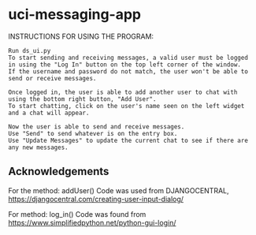 # uci-messaging-app
INSTRUCTIONS FOR USING THE PROGRAM:

	Run ds_ui.py
	To start sending and receiving messages, a valid user must be logged in using the "Log In" button on the top left corner of the window.
	If the username and password do not match, the user won't be able to send or receive messages.
	
	Once logged in, the user is able to add another user to chat with using the bottom right button, "Add User".
	To start chatting, click on the user's name seen on the left widget and a chat will appear.

	Now the user is able to send and receive messages.
	Use "Send" to send whatever is on the entry box.
	Use "Update Messages" to update the current chat to see if there are any new messages.

## Acknowledgements
For the method: addUser()
Code was used from DJANGOCENTRAL, https://djangocentral.com/creating-user-input-dialog/

For method: log_in()
Code was found from https://www.simplifiedpython.net/python-gui-login/
